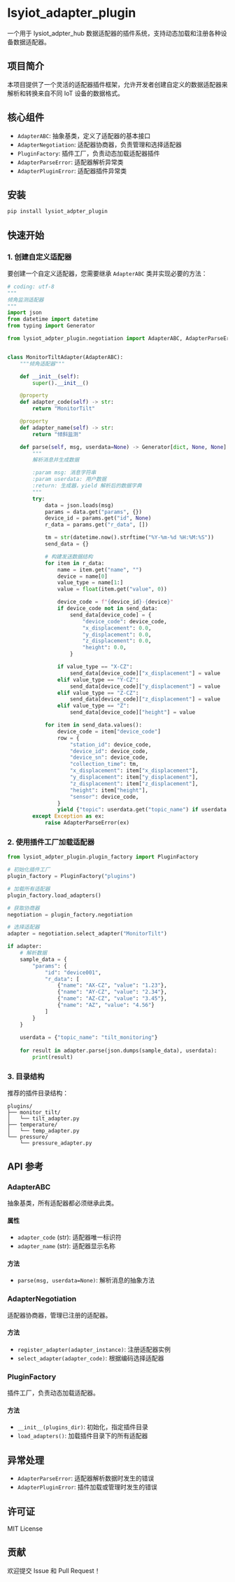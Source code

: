 # lsyiot_adapter_plugin

一个用于 lysiot_adpter_hub 数据适配器的插件系统，支持动态加载和注册各种设备数据适配器。

## 项目简介

本项目提供了一个灵活的适配器插件框架，允许开发者创建自定义的数据适配器来解析和转换来自不同 IoT 设备的数据格式。

## 核心组件

- `AdapterABC`: 抽象基类，定义了适配器的基本接口
- `AdapterNegotiation`: 适配器协商器，负责管理和选择适配器
- `PluginFactory`: 插件工厂，负责动态加载适配器插件
- `AdapterParseError`: 适配器解析异常类
- `AdapterPluginError`: 适配器插件异常类

## 安装

```bash
pip install lysiot_adpter_plugin
```

## 快速开始

### 1. 创建自定义适配器

要创建一个自定义适配器，您需要继承 `AdapterABC` 类并实现必要的方法：

```python
# coding: utf-8
"""
倾角监测适配器
"""
import json
from datetime import datetime
from typing import Generator

from lysiot_adpter_plugin.negotiation import AdapterABC, AdapterParseError


class MonitorTiltAdapter(AdapterABC):
    """倾角适配器"""

    def __init__(self):
        super().__init__()

    @property
    def adapter_code(self) -> str:
        return "MonitorTilt"

    @property
    def adapter_name(self) -> str:
        return "倾斜监测"

    def parse(self, msg, userdata=None) -> Generator[dict, None, None]:
        """
        解析消息并生成数据

        :param msg: 消息字符串
        :param userdata: 用户数据
        :return: 生成器，yield 解析后的数据字典
        """
        try:
            data = json.loads(msg)
            params = data.get("params", {})
            device_id = params.get("id", None)
            r_data = params.get("r_data", [])

            tm = str(datetime.now().strftime("%Y-%m-%d %H:%M:%S"))
            send_data = {}

            # 构建发送数据结构
            for item in r_data:
                name = item.get("name", "")
                device = name[0]
                value_type = name[1:]
                value = float(item.get("value", 0))

                device_code = f"{device_id}-{device}"
                if device_code not in send_data:
                    send_data[device_code] = {
                        "device_code": device_code,
                        "x_displacement": 0.0,
                        "y_displacement": 0.0,
                        "z_displacement": 0.0,
                        "height": 0.0,
                    }

                if value_type == "X-CZ":
                    send_data[device_code]["x_displacement"] = value
                elif value_type == "Y-CZ":
                    send_data[device_code]["y_displacement"] = value
                elif value_type == "Z-CZ":
                    send_data[device_code]["z_displacement"] = value
                elif value_type == "Z":
                    send_data[device_code]["height"] = value

            for item in send_data.values():
                device_code = item["device_code"]
                row = {
                    "station_id": device_code,
                    "device_id": device_code,
                    "device_sn": device_code,
                    "collection_time": tm,
                    "x_displacement": item["x_displacement"],
                    "y_displacement": item["y_displacement"],
                    "z_displacement": item["z_displacement"],
                    "height": item["height"],
                    "sensor": device_code,
                }
                yield {"topic": userdata.get("topic_name") if userdata else None, "payload": row}
        except Exception as ex:
            raise AdapterParseError(ex)
```

### 2. 使用插件工厂加载适配器

```python
from lysiot_adpter_plugin.plugin_factory import PluginFactory

# 初始化插件工厂
plugin_factory = PluginFactory("plugins")

# 加载所有适配器
plugin_factory.load_adapters()

# 获取协商器
negotiation = plugin_factory.negotiation

# 选择适配器
adapter = negotiation.select_adapter("MonitorTilt")

if adapter:
    # 解析数据
    sample_data = {
        "params": {
            "id": "device001",
            "r_data": [
                {"name": "AX-CZ", "value": "1.23"},
                {"name": "AY-CZ", "value": "2.34"},
                {"name": "AZ-CZ", "value": "3.45"},
                {"name": "AZ", "value": "4.56"}
            ]
        }
    }
    
    userdata = {"topic_name": "tilt_monitoring"}
    
    for result in adapter.parse(json.dumps(sample_data), userdata):
        print(result)
```

### 3. 目录结构

推荐的插件目录结构：

```
plugins/
├── monitor_tilt/
│   └── tilt_adapter.py
├── temperature/
│   └── temp_adapter.py
└── pressure/
    └── pressure_adapter.py
```

## API 参考

### AdapterABC

抽象基类，所有适配器都必须继承此类。

#### 属性

- `adapter_code` (str): 适配器唯一标识符
- `adapter_name` (str): 适配器显示名称

#### 方法

- `parse(msg, userdata=None)`: 解析消息的抽象方法

### AdapterNegotiation

适配器协商器，管理已注册的适配器。

#### 方法

- `register_adapter(adapter_instance)`: 注册适配器实例
- `select_adapter(adapter_code)`: 根据编码选择适配器

### PluginFactory

插件工厂，负责动态加载适配器。

#### 方法

- `__init__(plugins_dir)`: 初始化，指定插件目录
- `load_adapters()`: 加载插件目录下的所有适配器

## 异常处理

- `AdapterParseError`: 适配器解析数据时发生的错误
- `AdapterPluginError`: 插件加载或管理时发生的错误

## 许可证

MIT License

## 贡献

欢迎提交 Issue 和 Pull Request！

